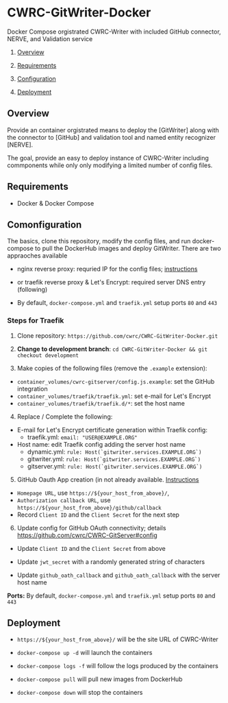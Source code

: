 # CWRC-GitWriter-Docker

Docker Compose orgistrated CWRC-Writer with included GitHub connector, NERVE, and Validation service

1. [Overview](#overview)

2. [Requirements](#requirements)

3. [Configuration](#configuration)

4. [Deployment](#deployment)

## Overview

Provide an container orgistrated means to deploy the [GitWriter] along with the connector to [GitHub] and validation tool and named entity recognizer [NERVE].

The goal, provide an easy to deploy instance of CWRC-Writer including commponents while only only modifying a limited number of config files.

## Requirements

- Docker & Docker Compose

## Comonfiguration

The basics, clone this repository, modify the config files, and run docker-compose to pull the DockerHub images and deploy GitWriter. There are two appraoches available

- nginx reverse proxy: requried IP for the config files; [instructions](https://gitlab.dh.tamu.edu/bptarpley/CWRC-GitDocker/tree/master)

- or traefik reverse proxy & Let's Encrypt: required server DNS entry (following)
- By default, `docker-compose.yml` and `traefik.yml` setup ports `80` and `443`
  
### Steps for Traefik

1. Clone repository: `https://github.com/cwrc/CWRC-GitWriter-Docker.git`

2. **Change to development branch**: `cd CWRC-GitWriter-Docker && git checkout development`

3. Make copies of the following files (remove the `.example` extension):

- `container_volumes/cwrc-gitserver/config.js.example`: set the GitHub integration
- `container_volumes/traefik/traefik.yml`: set e-mail for Let's Encrypt
- `container_volumes/traefik/traefik.d/*`: set the host name

4. Replace / Complete the following:

- E-mail for Let's Encrypt certificate generation within Traefik config:
  - traefik.yml: `email: "USER@EXAMPLE.ORG"`
- Host name: edit Traefik config adding the server host name
  - dynamic.yml: ``rule: Host(`gitwriter.services.EXAMPLE.ORG`)``
  - gitwriter.yml: ``rule: Host(`gitwriter.services.EXAMPLE.ORG`)``
  - gitserver.yml: ``rule: Host(`gitwriter.services.EXAMPLE.ORG`)``

5. GitHub Oauth App creation (in not already available. [Instructions](https://developer.github.com/apps/building-oauth-apps/creating-an-oauth-app/)

- `Homepage URL`, use `https://${your_host_from_above}/`,
- `Authorization callback URL`, use `https://${your_host_from_above}/github/callback`
- Record `Client ID` and the `Client Secret` for the next step

6. Update config for GitHub OAuth connectivity; details <https://github.com/cwrc/CWRC-GitServer#config>

- Update `Client ID` and the `Client Secret` from above
- Update `jwt_secret` with a randomly generated string of characters

- Update `github_oath_callback` and `github_oath_callback` with the server host name

**Ports:** By default, `docker-compose.yml` and `traefik.yml` setup ports `80` and `443`

## Deployment

- `https://${your_host_from_above}/` will be the site URL of CWRC-Writer

- `docker-compose up -d` will launch the containers

- `docker-compose logs -f` will follow the logs produced by the containers

- `docker-compose pull` will pull new images from DockerHub

- `docker-compose down` will stop the containers

